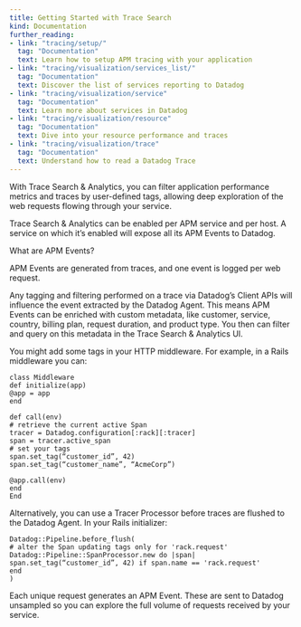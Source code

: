 ```yaml
---
title: Getting Started with Trace Search
kind: Documentation
further_reading:
- link: "tracing/setup/"
  tag: "Documentation"
  text: Learn how to setup APM tracing with your application
- link: "tracing/visualization/services_list/"
  tag: "Documentation"
  text: Discover the list of services reporting to Datadog
- link: "tracing/visualization/service"
  tag: "Documentation"
  text: Learn more about services in Datadog
- link: "tracing/visualization/resource"
  tag: "Documentation"
  text: Dive into your resource performance and traces
- link: "tracing/visualization/trace"
  tag: "Documentation"
  text: Understand how to read a Datadog Trace
---
```


With Trace Search & Analytics, you can filter application performance metrics and traces by user-defined tags, allowing deep exploration of the web requests flowing through your service.

Trace Search & Analytics can be enabled per APM service and per host. A service on which it’s enabled will expose all its APM Events to Datadog.

What are APM Events?

APM Events are generated from traces, and one event is logged per web request. 

Any tagging and filtering performed on a trace via Datadog’s Client APIs will influence the event extracted by the Datadog Agent. This means APM Events can be enriched with custom metadata, like customer, service, country, billing plan, request duration, and product type. You then can filter and query on this metadata in the Trace Search & Analytics UI.

You might add some tags in your HTTP middleware. For example, in a Rails middleware you can:

```
class Middleware
def initialize(app)
@app = app
end

def call(env)
# retrieve the current active Span
tracer = Datadog.configuration[:rack][:tracer]
span = tracer.active_span
# set your tags
span.set_tag(“customer_id”, 42)
span.set_tag(“customer_name”, “AcmeCorp”)

@app.call(env)
end
End
```

Alternatively, you can use a Tracer Processor before traces are flushed to the Datadog Agent. In your Rails initializer:

```
Datadog::Pipeline.before_flush(
# alter the Span updating tags only for 'rack.request'
Datadog::Pipeline::SpanProcessor.new do |span|
span.set_tag(“customer_id”, 42) if span.name == 'rack.request'
end
)
```

Each unique request generates an APM Event. These are sent to Datadog unsampled so you can explore the full volume of requests received by your service.